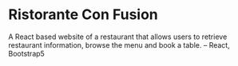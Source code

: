 # Ristorante Con Fusion
A React based website of a restaurant that allows users to retrieve restaurant information, browse the menu 
and book a table. – React, Bootstrap5
